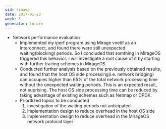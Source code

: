```yaml
---
uid: timada
date: 2017-01-23
week: 5
generator: furore
---
```


- Network performance evaluation
  - Implemented my iperf program using Mirage vnetif as an interconnect, and found there were still unexpected waiting(blocking) periods. So I concluded that somthing in MirageOS triggered this behavior. I will investigate a root cause of it by starting with further tracing schemes in MirageOS.
  - Conducted further analysis based on the previously obtained results, and found that the host OS side processing(i.e. network bridging) can occupies higher than 65% of the total network processing time without the unexpected waiting periods. This is an expected result, not suprising. The host OS side processing time can be reduced by taking advantage of existing schemes such as Netmap or DPDK.
  - Prioritized topics to be conducted
    1. investigation of the waiting periods not anticipated
	2. implementation design to reduce overhead in the host OS side
	3. implementation design to reduce overhead in the MirageOS network protocol layer

